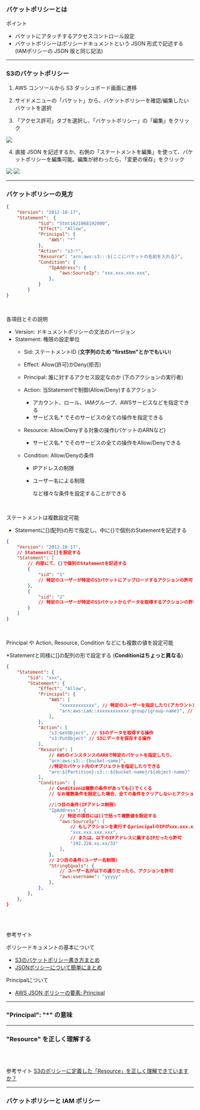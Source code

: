### バケットポリシーとは

ポイント
- バケットにアタッチするアクセスコントロール設定
- バケットポリシーはポリシードキュメントという JSON 形式で記述する (IAMポリシーの JSON 版と同じ記法)

---

### S3のバケットポリシー

1. AWS コンソールから S3 ダッシュボード画面に遷移

2. サイドメニューの「バケット」から、バケットポリシーを確認/編集したいバケットを選択

3. 「アクセス許可」タブを選択し、「バケットポリシー」の「編集」をクリック

<img src="./img/S3-Bucket-Policy_1.png" />

<br>

4. 直接 JSON を記述するか、右側の「ステートメントを編集」を使って、バケットポリシーを編集可能。編集が終わったら、「変更の保存」をクリック

<img src="./img/S3-Bucket-Policy_2.png" />
<img src="./img/S3-Bucket-Policy_3.png" />

--- 

### バケットポリシーの見方

```JSON
{
    "Version": "2012-10-17",
    "Statement":　{
            "Sid": "Stmt1621068192000",
            "Effect": "Allow",
            "Principal": {
                "AWS": "*"
            },
            "Action": "s3:*",
            "Resource": "arn:aws:s3:::${ここにバケットの名前を入れる}",
            "Condition": {
                "IpAddress": {
                    "aws:SourceIp": "xxx.xxx.xxx.xxx",
                },
            }
        }
}
```

<br>

各項目とその説明

- Version: ドキュメントポリシーの文法のバージョン
- Statement: 権限の設定単位
    - Sid: ステートメントID (**文字列のため "firstStm"とかでもいい**)

    - Effect: Allow(許可)かDeny(拒否)

    - Principal: 誰に対するアクセス設定なのか (下のアクションの実行者)

    - Action: 当Statementで制御(Allow/Deny)するアクション
        - アカウント、ロール、IAMグループ、AWSサービスなどを指定できる
        - サービス名.* でそのサービスの全ての操作を指定できる

    - Resource: Allow/Denyする対象の操作(バケットのARNなど)
        - サービス名.* でそのサービスの全ての操作をAllow/Denyできる

    - Condition: Allow/Denyの条件
        - IPアドレスの制限
        - ユーザー名による制限

            など様々な条件を設定することができる

<br>

ステートメントは複数設定可能
- Statementに\[\](配列)の形で指定し、中に\{\}で個別のStatementを記述する

```JSON
{
    "Version": "2012-10-17",
    // Statementに[]を設定する
    "Statement": [
        // 内部にて、{}で個別のStatementを記述する
        {
            "sid": "1"
            // 特定のユーザーが特定のS3バケットにアップロードするアクションの許可
        },
        {
            "sid": "2"
            // 特定のユーザーが特定のS3バケットからデータを取得するアクションの許可
        }
    ]
}
```

<br>

Principal や Action, Resource, Condition などにも複数の値を設定可能

*Statementと同様に\[\]の配列の形で設定する (**Conditionはちょっと異なる**)

```JSON
{
    "Statement": {
        "Sid": "xxx",
        "Statement": {
            "Effect": "Allow",
            "Principal": {
                "AWS": [
                    "xxxxxxxxxxxx", // 特定のユーザーを指定したり(アカウントIDやARN)、
                    "arn:aws:iam::xxxxxxxxxxxx:group/{group-name}", // 特定のIAMグループも指定できる
                ],
            },
            "Action": [
                "s3:GetObject", // S3のデータを取得する操作
				"s3:PutObject" // S3にデータを保存する操作
            ],
            "Resource": [
                // AWSのインスタンスのARNで特定のバケットを指定したり、
                "arn:aws:s3:::{bucket-name}", 
                //特定のバケット内のオブジェクトを指定したりできる
                "arn:${Partition}:s3:::${bucket-name}/${object-name}"
            ],
            "Condition": {
                // Conditionは複数の条件があっても{}でくくる
                // なお複数条件を設定した場合、全ての条件をクリアしないとアクションの許可はされない(今回の場合はAllowのStatementだから)

                //1つ目の条件(IPアドレス制限)
                "IpAddress": {
                    // 特定の項目には[]で括って複数値を設定する
                    "aws:SourceIp": [
                        // もしアクションを実行するprincipalのIPがxxx.xxx.xxx.xxxだったら、許可する
                        "xxx.xxx.xxx.xxx",
                        // または、以下のIPアドレスに属するIPだったら許可
                        "192.228.xx.xx/32"
                    ],
                },
                // 2つ目の条件(ユーザー名制限)
                "StringEquals": {
                    // ユーザー名が以下の通りだったら、アクションを許可
                    "aws:username": "yyyyy" 
                },
            },
        },
    },
}
```


<br>
<br>

参考サイト

ポリシードキュメントの基本について
- [S3のバケットポリシー書き方まとめ](https://qiita.com/irico/items/a3ab1f8ebf1ece9cc783)
- [JSONポリシーについて簡単にまとめ](https://www.capybara-engineer.com/entry/2019/12/07/212926)

Principalについて
- [AWS JSON ポリシーの要素: Principal](https://docs.aws.amazon.com/ja_jp/IAM/latest/UserGuide/reference_policies_elements_principal.html)

---

### "Principal": "*" の意味

---

### "Resource" を正しく理解する

<br>
<br>

参考サイト
[S3のポリシーに定義した「Resource」を正しく理解できていますか？](https://dev.classmethod.jp/articles/how-to-write-resource-of-s3-bucket-policy-and-iam-policy/)

---

### バケットポリシーと IAM ポリシー